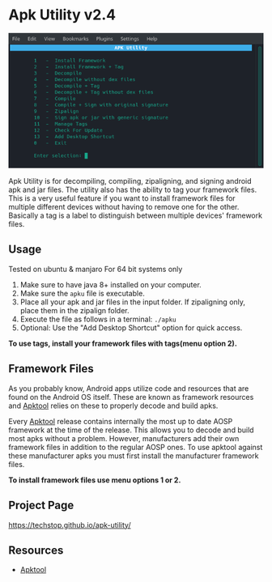 # Apk Utility v2.4

![image](tools/menu.png)

Apk Utility is for decompiling, compiling, zipaligning, and signing android apk and jar files. The utility also has the ability to tag your framework files. This is a very useful feature if you want to install framework files for multiple different devices without having to remove one for the other. Basically a tag is a label to distinguish between multiple devices' framework files.

## Usage

Tested on ubuntu & manjaro
For 64 bit systems only

1. Make sure to have java 8+ installed on your computer.
2. Make sure the `apku` file is executable.
3. Place all your apk and jar files in the input folder. If zipaligning only, place them in the zipalign folder.
4. Execute the file as follows in a terminal: `./apku`
5. Optional: Use the "Add Desktop Shortcut" option for quick access.

**To use tags, install your framework files with tags(menu option 2).**

## Framework Files

As you probably know, Android apps utilize code and resources that are found on the Android OS itself. These are known as framework resources and [Apktool](https://ibotpeaches.github.io/Apktool/) relies on these to properly decode and build apks.

Every [Apktool](https://ibotpeaches.github.io/Apktool/) release contains internally the most up to date AOSP framework at the time of the release. This allows you to decode and build most apks without a problem. However, manufacturers add their own framework files in addition to the regular AOSP ones. To use apktool against these manufacturer apks you must first install the manufacturer framework files.

**To install framework files use menu options 1 or 2.**

## Project Page

https://techstop.github.io/apk-utility/

## Resources

- [Apktool](https://ibotpeaches.github.io/Apktool/)